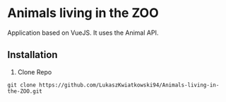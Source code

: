 # Animals living in the ZOO
Application based on VueJS. It uses the Animal API.

## Installation

1. Clone Repo
```
git clone https://github.com/LukaszKwiatkowski94/Animals-living-in-the-ZOO.git
```
